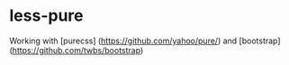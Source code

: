 less-pure
=========
 Working with [purecss] (https://github.com/yahoo/pure/) and [bootstrap] (https://github.com/twbs/bootstrap)